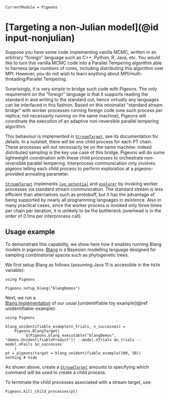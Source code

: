 ```@meta
CurrentModule = Pigeons
```

# [Targeting a non-Julian model](@id input-nonjulian)

Suppose you have some code implementing vanilla MCMC, written in an arbitrary "foreign" language such as C++, Python, R, Java, etc. You would like to turn this vanilla MCMC code into a Parallel Tempering algorithm able to harness large numbers of cores, including distributing this algorithm over MPI. However, you do not wish to learn anything about MPI/multi-threading/Parallel Tempering.

Surprisingly, it is very simple to bridge such code with Pigeons. The only requirement on the "foreign" language is that it supports reading the standard in and writing to the standard out, hence virtually any languages can be interfaced in this fashion. Based on this minimalist "standard stream bridge" with worker processes running foreign code (one such process per replica; not necessarily running on the same machine), Pigeons will coordinate the execution of an adaptive non-reversible parallel tempering algorithm.

This behaviour is implemented in [`StreamTarget`](@ref), see its documentation for details. 
In a nutshell, there will be one child process for each PT chain.
These processes will not necessarily be on 
the same machine: indeed distributed sampling is the key use case of this bridge. 
Pigeons will do some 
lightweight coordination with these child processes to orchestrate non-reversible
parallel tempering. 
Interprocess communication only involves pigeons telling each child process 
to perform exploration at a pigeons-provided annealing parameter. 

[`StreamTarget`](@ref) implements [`log_potential`](@ref) and [`explorer`](@ref) 
by invoking worker processes via standard stream communication.
The standard stream is less efficient than alternatives such as 
protobuff, but it has the advantage of being supported by nearly all 
programming languages in existence. 
Also in many practical cases, since the worker 
process is invoked only three times per chain per iteration, it is
unlikely to be the bottleneck (overhead is in the order of 0.1ms per interprocess call).  



## Usage example

To demonstrate this capability, we show 
here how it enables running Blang models in 
pigeons. 
[Blang](https://github.com/UBC-Stat-ML/blangSDK) is a Bayesian modelling language designed 
for sampling combinatorial spaces such as 
phylogenetic trees. 

We first setup Blang as follows (assuming Java 11 is accessible in the `PATH` variable):

```@example blang
using Pigeons

Pigeons.setup_blang("blangDemos") 
```

Next, we run a  
[Blang implementation](https://github.com/UBC-Stat-ML/blangDemos/blob/master/src/main/java/demos/UnidentifiableProduct.bl) of 
our usual [unidentifiable toy example](@ref unidentifiable-example):

```@example blang
using Pigeons

blang_unidentifiable_example(n_trials, n_successes) = 
    Pigeons.BlangTarget(
        `$(Pigeons.blang_executable("blangDemos", "demos.UnidentifiableProduct")) --model.nTrials $n_trials --model.nFails $n_successes`
    )
pt = pigeons(target = blang_unidentifiable_example(100, 50))
nothing # hide
```

As shown above, create a [`StreamTarget`](@ref) amounts to specifying which command will 
be used to create a child process. 

To terminate the child processes associated with a stream target, use:

```@example blang
Pigeons.kill_child_processes(pt)
```